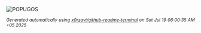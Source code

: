 <div align="justify">
<picture>
    <source media="(prefers-color-scheme: dark)" srcset="https://i.ibb.co/gLr385GC/output-gif.gif">
    <source media="(prefers-color-scheme: light)" srcset="https://i.ibb.co/gLr385GC/output-gif.gif">
    <img alt="POPUGOS" src="https://i.ibb.co/gLr385GC/output-gif.gif">
</picture>

<sub><i>Generated automatically using [x0rzavi/github-readme-terminal](https://github.com/x0rzavi/github-readme-terminal) on Sat Jul 19 06:00:35 AM +05 2025</i></sub>
</div>